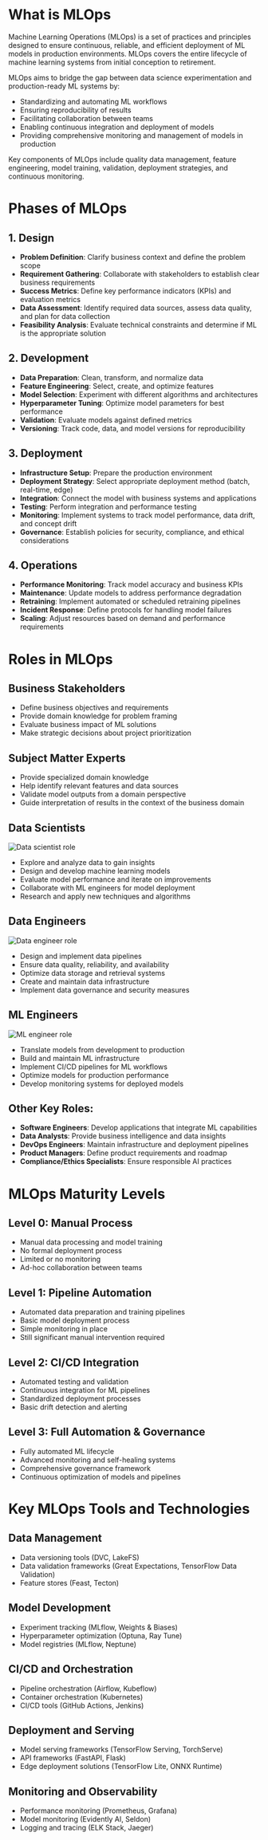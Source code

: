 # What is MLOps

Machine Learning Operations (MLOps) is a set of practices and principles designed to ensure continuous, reliable, and efficient deployment of ML models in production environments. MLOps covers the entire lifecycle of machine learning systems from initial conception to retirement.

MLOps aims to bridge the gap between data science experimentation and production-ready ML systems by:
- Standardizing and automating ML workflows
- Ensuring reproducibility of results
- Facilitating collaboration between teams
- Enabling continuous integration and deployment of models
- Providing comprehensive monitoring and management of models in production

Key components of MLOps include quality data management, feature engineering, model training, validation, deployment strategies, and continuous monitoring.

# Phases of MLOps

## 1. Design
- **Problem Definition**: Clarify business context and define the problem scope
- **Requirement Gathering**: Collaborate with stakeholders to establish clear business requirements
- **Success Metrics**: Define key performance indicators (KPIs) and evaluation metrics
- **Data Assessment**: Identify required data sources, assess data quality, and plan for data collection
- **Feasibility Analysis**: Evaluate technical constraints and determine if ML is the appropriate solution

## 2. Development
- **Data Preparation**: Clean, transform, and normalize data
- **Feature Engineering**: Select, create, and optimize features
- **Model Selection**: Experiment with different algorithms and architectures
- **Hyperparameter Tuning**: Optimize model parameters for best performance
- **Validation**: Evaluate models against defined metrics
- **Versioning**: Track code, data, and model versions for reproducibility

## 3. Deployment
- **Infrastructure Setup**: Prepare the production environment
- **Deployment Strategy**: Select appropriate deployment method (batch, real-time, edge)
- **Integration**: Connect the model with business systems and applications
- **Testing**: Perform integration and performance testing
- **Monitoring**: Implement systems to track model performance, data drift, and concept drift
- **Governance**: Establish policies for security, compliance, and ethical considerations

## 4. Operations
- **Performance Monitoring**: Track model accuracy and business KPIs
- **Maintenance**: Update models to address performance degradation
- **Retraining**: Implement automated or scheduled retraining pipelines
- **Incident Response**: Define protocols for handling model failures
- **Scaling**: Adjust resources based on demand and performance requirements

# Roles in MLOps

## Business Stakeholders
- Define business objectives and requirements
- Provide domain knowledge for problem framing
- Evaluate business impact of ML solutions
- Make strategic decisions about project prioritization

## Subject Matter Experts
- Provide specialized domain knowledge
- Help identify relevant features and data sources
- Validate model outputs from a domain perspective
- Guide interpretation of results in the context of the business domain

## Data Scientists
![Data scientist role](./assets/data-scientist.png)
- Explore and analyze data to gain insights
- Design and develop machine learning models
- Evaluate model performance and iterate on improvements
- Collaborate with ML engineers for model deployment
- Research and apply new techniques and algorithms

## Data Engineers
![Data engineer role](./assets/data-engineer.png)
- Design and implement data pipelines
- Ensure data quality, reliability, and availability
- Optimize data storage and retrieval systems
- Create and maintain data infrastructure
- Implement data governance and security measures

## ML Engineers
![ML engineer role](./assets/ml-engineer.png)
- Translate models from development to production
- Build and maintain ML infrastructure
- Implement CI/CD pipelines for ML workflows
- Optimize models for production performance
- Develop monitoring systems for deployed models

## Other Key Roles:
- **Software Engineers**: Develop applications that integrate ML capabilities
- **Data Analysts**: Provide business intelligence and data insights
- **DevOps Engineers**: Maintain infrastructure and deployment pipelines
- **Product Managers**: Define product requirements and roadmap
- **Compliance/Ethics Specialists**: Ensure responsible AI practices

# MLOps Maturity Levels

## Level 0: Manual Process
- Manual data processing and model training
- No formal deployment process
- Limited or no monitoring
- Ad-hoc collaboration between teams

## Level 1: Pipeline Automation
- Automated data preparation and training pipelines
- Basic model deployment process
- Simple monitoring in place
- Still significant manual intervention required

## Level 2: CI/CD Integration
- Automated testing and validation
- Continuous integration for ML pipelines
- Standardized deployment processes
- Basic drift detection and alerting

## Level 3: Full Automation & Governance
- Fully automated ML lifecycle
- Advanced monitoring and self-healing systems
- Comprehensive governance framework
- Continuous optimization of models and pipelines

# Key MLOps Tools and Technologies

## Data Management
- Data versioning tools (DVC, LakeFS)
- Data validation frameworks (Great Expectations, TensorFlow Data Validation)
- Feature stores (Feast, Tecton)

## Model Development
- Experiment tracking (MLflow, Weights & Biases)
- Hyperparameter optimization (Optuna, Ray Tune)
- Model registries (MLflow, Neptune)

## CI/CD and Orchestration
- Pipeline orchestration (Airflow, Kubeflow)
- Container orchestration (Kubernetes)
- CI/CD tools (GitHub Actions, Jenkins)

## Deployment and Serving
- Model serving frameworks (TensorFlow Serving, TorchServe)
- API frameworks (FastAPI, Flask)
- Edge deployment solutions (TensorFlow Lite, ONNX Runtime)

## Monitoring and Observability
- Performance monitoring (Prometheus, Grafana)
- Model monitoring (Evidently AI, Seldon)
- Logging and tracing (ELK Stack, Jaeger)